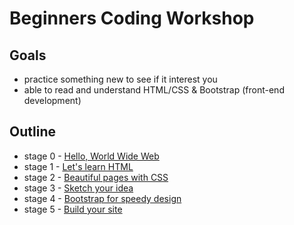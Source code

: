 # Beginners Coding Workshop

## Goals
* practice something new to see if it interest you
* able to read and understand HTML/CSS & Bootstrap (front-end development)

## Outline
* stage 0 - [Hello, World Wide Web](stage-0.md)
* stage 1 - [Let's learn HTML](stage-1.md)
* stage 2 - [Beautiful pages with CSS](stage-2.md)
* stage 3 - [Sketch your idea](stage-3.md)
* stage 4 - [Bootstrap for speedy design](stage-4.md)
* stage 5 - [Build your site](stage-5.md)